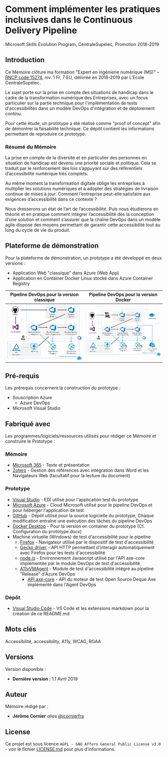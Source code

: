 # Comment implémenter les pratiques inclusives dans le Continuous Delivery Pipeline

Microsoft Skills Evolution Program, CentraleSupélec, Promotion 2018-2019

## Introduction

Ce Mémoire clôture ma formation "Expert en ingénierie numérique (MS)" – [RNCP code 15274](https://www.francecompetences.fr/recherche/rncp/15274/), niv. 1 Fr, 7 EU, délivrée en 2018-2019 par L'Ecole CentraleSupélec.

Le sujet porte sur la prise en compte des situations de handicap dans le cadre de la transformation numérique des Entreprises, avec un focus particulier sur la partie technique pour l'implémentation de tests d'accessibilités dans un modèle DevOps d'intégration et de déploiement continu.

Pour cette étude, un prototype a été réalisé comme "proof of concept" afin de démontrer la faisabilité technique. Ce dépôt contient les informations permettant de reproduire ce prototype.

### Résumé du Mémoire

La prise en compte de la diversité et en particulier des personnes en situation de handicap est devenu une priorité sociale et politique. Cela se traduit par le renforcement des lois s’appuyant sur des référentiels d’accessibilité numérique très complets.

Au même moment la transformation digitale oblige les entreprises à multiplier les solutions numériques et à adopter des stratégies de livraison continue de mises à jour. Comment l’entreprise peut-elle satisfaire aux exigences d’accessibilité dans ce contexte ?

Nous dresserons un état de l’art de l’accessibilité. Puis nous étudierons en théorie et en pratique comment intégrer l’accessibilité dès la conception d’une solution et comment s’assurer que la chaîne DevOps dans un modèle agile dispose des moyens permettant de garantir cette accessibilité tout au long du cycle de vie du produit.

## Plateforme de démonstration

Pour la plateforme de démonstration, un prototype a été développé en deux versions :

* Application Web "classique" dans Azure (Web App)
* Application en Container Docker Linux stocké dans Azure Container Registry

Pipeline DevOps pour la version classique | Pipeline DevOps pour la version Docker
-|-
![Web App Classique](https://github.com/jcornierfra/A11yMasterThesis/blob/master/Screenshots/WebAppClassic.png "Web App Classique") | ![Web App Docker](https://github.com/jcornierfra/A11yMasterThesis/blob/master/Screenshots/WebAppDocker.png "Web App Docker")

## Pré-requis

Les prérequis concernent la construction du prototype :

* Souscription Azure
  * Azure DevOps
* Microsoft Visual Studio

## Fabriqué avec

Les programmes/logiciels/ressources utilisés pour rédiger ce Mémoire et construire le Prototype :

### Mémoire

* [Microsoft 365](https://www.microsoft.com/fr-fr/microsoft-365) - Texte et présentation
* [Zotero](https://www.zotero.org/) - Gestion des références avec intégration dans Word et les Navigateurs Web (facultatif pour la lecture du document)

### Prototype

* [Visual Studio](https://visualstudio.microsoft.com/fr/) - EDI utilisé pour l'application test du prototype
* [Microsoft Azure](https://azure.microsoft.com/fr-fr/) - Cloud Microsoft utilisé pour le pipeline DevOps et pour héberger l'application de test
* [GitHub](https://github.com/) - Dépôt utilisé pour la source logicielle du prototype, Chaque modification entraîne une exécution des tâches du pipeline DevOps
* [Docker Desktop](https://www.docker.com/products/docker-desktop) - Pour la version en container du prototype (Cf. Configuration du prototype.docx)
* Machine virtuelle (Windows) de test d'accessibilité pour le pipeline
  * [Firefox](https://www.mozilla.org/fr/firefox/new/) - Navigateur utilisé par le dispositif de test d'accessibilité
  * [Gecko driver](https://github.com/mozilla/geckodriver/) - API HTTP permettant d'interagir automatiquement avec Firefox pour les tests d'accessibilité
  * [node.js](https://nodejs.org/en/) - Environnement Javascript utilisé par l'API axe-core implémentée par le module DevOps de test d'accessibilité
  * [A11yVMAgent](https://marketplace.visualstudio.com/items?itemName=DrewLewis.Accessibility) - Module de test d'accessibilité intégré au pipeline "Release" d'Azure DevOps
    * [API axe-core](https://github.com/dequelabs/axe-core) - API du moteur de test Open Source Deque Axe implémenté dans l'Agent DevOps

### Dépôt

* [Visual Studio Code](https://code.visualstudio.com/docs/languages/markdown) - VS Code et les extensions markdown pour la création de ce README.md

## Mots clés

Accessibilité, accessibility, A11y, WCAG, RGAA

## Versions

Version disponible :

* **Dernière version :** 1.1 Avril 2019

## Auteur

Mémoire rédigé par :

* **Jérôme Cornier** _alias_ [@jcornierfra](https://github.com/jcornierfra/)

## License

Ce projet est sous licence ``AGPL - GNU Affero General Public License v3.0`` - voir le fichier [LICENSE.md](LICENSE.md) pour plus d'informations.
